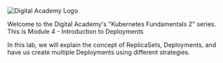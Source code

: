 ![Digital Academy Logo](/sylus/courses/kubernetes-fundamentals-1/module-4/assets/digital-academy-logo.png)

Welcome to the Digital Academy's "Kubernetes Fundamentals 2" series. This is Module 4 - Introduction to Deployments

In this lab, we will explain the concept of ReplicaSets, Deployments, and have us create multiple Deployments using different strategies.
